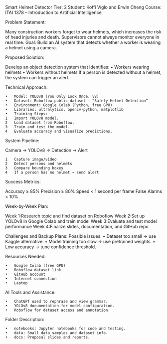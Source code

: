  Smart Helmet Detector
Tier: 2 Student: Koffi Viglo and Erwin Cheng Course: ITAI 1378 – Introduction to Artificial Intelligence

 Problem Statement:

Many construction workers forget to wear helmets, which increases the risk of head injuries and death. Supervisors cannot always monitor everyone in real time.
Goal: Build an AI system that detects whether a worker is wearing a helmet using a camera.

 Proposed Solution:

Develop an object detection system that identifies:
	•	Workers wearing helmets
	•	Workers without helmets
If a person is detected without a helmet, the system can trigger an alert.

Technical Approach:

	•	Model: YOLOv8 (You Only Look Once, v8)
	•	Dataset: Roboflow public dataset — “Safety Helmet Detection”
	•	Environment: Google Colab (Python, free GPU)
	•	Libraries: ultralytics, opencv-python, matplotlib
	•	Training Steps:
	1	Import YOLOv8 model.
	2	Load dataset from Roboflow.
	3	Train and test the model.
	4	Evaluate accuracy and visualize predictions.

 System Pipeline:

 Camera →  YOLOv8 →  Detection →  Alert

	1	Capture image/video
	2	Detect persons and helmets
	3	Compare bounding boxes
	4	If a person has no helmet → send alert

Success Metrics:

Accuracy ≥ 85%
Precision ≥ 80%
Speed < 1 second per frame
False Alarms < 10%

Week-by-Week Plan:

Week 1:Research topic and find dataset on Roboflow
Week 2:Set up YOLOv8 in Google Colab and train model
Week 3:Evaluate and test model performance
Week 4:Finalize slides, documentation, and GitHub repo

 Challenges and Backup Plans:
Possible issues:
	•	Dataset too small → use Kaggle alternative.
	•	Model training too slow → use pretrained weights.
	•	Low accuracy → tune confidence threshold.

 Resources Needed:

	•	Google Colab (free GPU)
	•	Roboflow dataset link
	•	GitHub account
	•	Internet connection
	•	Laptop

 AI Tools and Assistance:

	•	ChatGPT used to rephrase and view grammar.
	•	YOLOv8 documentation for model configuration.
	•	Roboflow for dataset access and annotation.

 Folder Description:

	•	notebooks: Jupyter notebooks for code and testing.
	•	data: Small data samples and dataset info.
	•	docs: Proposal slides and reports.


